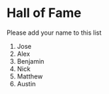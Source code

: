 # Hall of Fame
Please add your name to this list

1. Jose
2. Alex
3. Benjamin
4. Nick
5. Matthew
6. Austin
